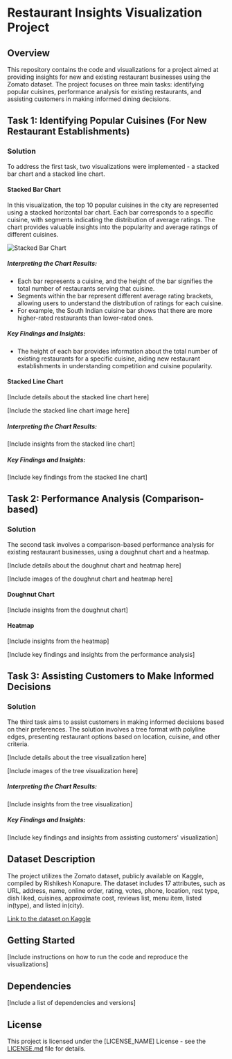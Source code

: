 # Restaurant Insights Visualization Project

## Overview

This repository contains the code and visualizations for a project aimed at providing insights for new and existing restaurant businesses using the Zomato dataset. The project focuses on three main tasks: identifying popular cuisines, performance analysis for existing restaurants, and assisting customers in making informed dining decisions.

## Task 1: Identifying Popular Cuisines (For New Restaurant Establishments)

### Solution

To address the first task, two visualizations were implemented - a stacked bar chart and a stacked line chart.

#### Stacked Bar Chart

In this visualization, the top 10 popular cuisines in the city are represented using a stacked horizontal bar chart. Each bar corresponds to a specific cuisine, with segments indicating the distribution of average ratings. The chart provides valuable insights into the popularity and average ratings of different cuisines.

![Stacked Bar Chart](images/stacked_bar_chart.png)

##### Interpreting the Chart Results:

- Each bar represents a cuisine, and the height of the bar signifies the total number of restaurants serving that cuisine.
- Segments within the bar represent different average rating brackets, allowing users to understand the distribution of ratings for each cuisine.
- For example, the South Indian cuisine bar shows that there are more higher-rated restaurants than lower-rated ones.

##### Key Findings and Insights:

- The height of each bar provides information about the total number of existing restaurants for a specific cuisine, aiding new restaurant establishments in understanding competition and cuisine popularity.

#### Stacked Line Chart

[Include details about the stacked line chart here]

[Include the stacked line chart image here]

##### Interpreting the Chart Results:

[Include insights from the stacked line chart]

##### Key Findings and Insights:

[Include key findings from the stacked line chart]

## Task 2: Performance Analysis (Comparison-based)

### Solution

The second task involves a comparison-based performance analysis for existing restaurant businesses, using a doughnut chart and a heatmap.

[Include details about the doughnut chart and heatmap here]

[Include images of the doughnut chart and heatmap here]

#### Doughnut Chart

[Include insights from the doughnut chart]

#### Heatmap

[Include insights from the heatmap]

[Include key findings and insights from the performance analysis]

## Task 3: Assisting Customers to Make Informed Decisions

### Solution

The third task aims to assist customers in making informed decisions based on their preferences. The solution involves a tree format with polyline edges, presenting restaurant options based on location, cuisine, and other criteria.

[Include details about the tree visualization here]

[Include images of the tree visualization here]

##### Interpreting the Chart Results:

[Include insights from the tree visualization]

##### Key Findings and Insights:

[Include key findings and insights from assisting customers' visualization]

## Dataset Description

The project utilizes the Zomato dataset, publicly available on Kaggle, compiled by Rishikesh Konapure. The dataset includes 17 attributes, such as URL, address, name, online order, rating, votes, phone, location, rest type, dish liked, cuisines, approximate cost, reviews list, menu item, listed in(type), and listed in(city).

[Link to the dataset on Kaggle](https://www.kaggle.com/datasets/rishikeshkonapure/zomato)

## Getting Started

[Include instructions on how to run the code and reproduce the visualizations]

## Dependencies

[Include a list of dependencies and versions]

## License

This project is licensed under the [LICENSE_NAME] License - see the [LICENSE.md](LICENSE.md) file for details.
